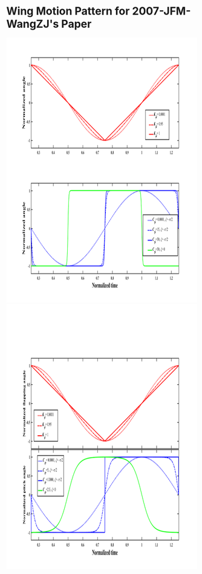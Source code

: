 # Wing Motion Pattern for 2007-JFM-WangZJ's Paper

<div align=center>
<img src="https://github.com/xijunke/wing_motion_pattern_WangZJ/blob/master/pic_png_tif_eps_pdf/wing_pattern_WangZJ.png" width="1200" height="700"/>
</div>

<div align=center>
<img src="https://github.com/xijunke/wing_motion_pattern_WangZJ/blob/master/pic_png_tif_eps_pdf/wing_pattern_WangZJ2.png" width="1200" height="700"/>
</div>

